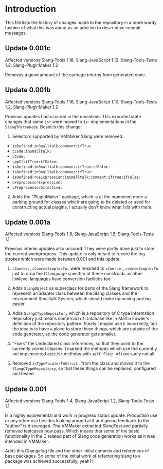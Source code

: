 # Introduction

This file lists the history of changes made to the repository
in a more wordy fashion of what this was about as an addition
to descriptive commit messages.

## Update 0.001c

Affected versions
  Slang-Tools 1.18, Slang-JavaScript 1.12, Slang-Tools-Tests 1.2, Slang-PluginMaker 1.2

Removes a good amount of the carriage returns from generated code. 

## Update 0.001b

Affected versions
  Slang-Tools 1.16, Slang-JavaScript 1.10, Slang-Tools-Tests 1.2, Slang-PluginMaker 1.2

Previous updates had occured in the meantime. This exported
state changes that some `is*` were moved to `is:` implementations
in the `SlangTParseNode`. Besides this change:

1. Selectors supported by VMMaker Slang were removed:

- `isDefined:inSmalltalk:comment:ifTrue`
- `cCode:inSmalltalk:`
- `cCode:`
- `cppIf:ifTrue:ifFalse:`
- `isDefined:inSmalltalk:comment:ifTrue:ifFalse:`
- `isDefined:inSmalltalk:comment:ifTrue: .`
- `isDefinedTrueExpression:inSmalltalk:comment:ifTrue:ifFalse:`
- `preprocessorExpression:`
- `cPreprocessorDirective:`

2. Adds the "PluginMaker" package, which is at the momemnt
   more a parking ground for classes which are going to be
   deleted or used for constructing actual plugins. I
   actually don't know what I do with them.


## Update 0.001a

Affected versions
  Slang-Tools 1.8, Slang-JavaScript 1.6, Slang-Tools-Tests 1.1
  
Previous interim updates also occured. They were partly done
just to store the current workprogress. This update is only
meant to record the big strokes which were made between 0.001 and
this update:

1. `cCoerce:`, `cCoerceSimple:To:` were renamed to `cCoerce:`,
   `coerceSimple:To` just to drop the C language specifity of
   these constructs as other lowlevel languages have conversion
   facilities too.
   
2. Adds `SlangObject` as superclass for parts of the Slang
   framework to represent an adapter class between the Slang
   classes and the environment Smalltalk System, which should
   make upcoming porting easier.

3. Adds `SlangCTypeRepository` which is a repository of C type
   information. Repository just means some kind of Database like
   in Martin Fowler's definition of the repository pattern. Surely
   I maybe use it incorrectly, but the idea is to have a place to
   store these things, which are outside of the code generator,
   so the code generator gets smaller.
   
4. "Fixes" the Undeclared class references, so that they point
   to the currently correct classes. I marked the methods which
   use the currently not implemented `emitJS*` methdos with
   `self flag: #fixme` sadly not all.
   
5. Removed `isTypePointerToStruct:` from the class and moved it
   to the `SlangCTypeRepository`, so that these things can be
   replaced, configured and tested.
   

## Update 0.001

Affected versions
  Slang-Tools 1.4, Slang-JavaScript 1.2, Slang-Tools-Tests 1.1

Is a highly expiremental and work in progress status update.
Production use or any other use besides looking around at it
and giving feedback to the "author" is discuraged. The VMMaker
extracted SlangTest and partially removed testcases now pass.
Which means that some of the basic functionality in the C
related part of Slang code generation works as it was intended
in VMMaker.

Adds this Changelog file and the other initial commits and
references of base packages. So some of the initial work
of refactoring slang to a package was achieved successfully,
yeah?!
